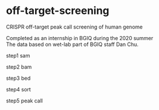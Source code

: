 # off-target-screening
CRISPR off-target peak call screening of human genome 

Completed as an internship in BGIQ during the 2020 summer\
The data based on wet-lab part of BGIQ staff Dan Chu.

step1 sam

step2 bam

step3 bed

step4 sort

step5 peak call


